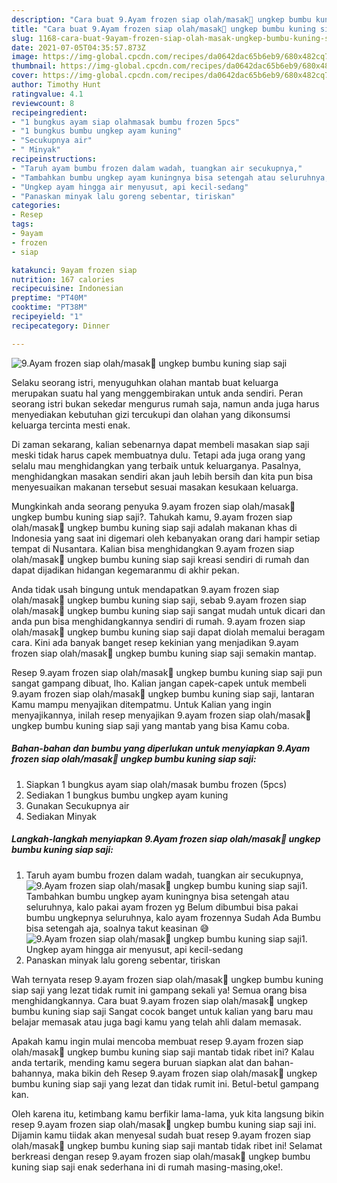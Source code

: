 ```yaml
---
description: "Cara buat 9.Ayam frozen siap olah/masak🍗 ungkep bumbu kuning siap saji Sederhana Untuk Jualan"
title: "Cara buat 9.Ayam frozen siap olah/masak🍗 ungkep bumbu kuning siap saji Sederhana Untuk Jualan"
slug: 1168-cara-buat-9ayam-frozen-siap-olah-masak-ungkep-bumbu-kuning-siap-saji-sederhana-untuk-jualan
date: 2021-07-05T04:35:57.873Z
image: https://img-global.cpcdn.com/recipes/da0642dac65b6eb9/680x482cq70/9ayam-frozen-siap-olahmasak🍗-ungkep-bumbu-kuning-siap-saji-foto-resep-utama.jpg
thumbnail: https://img-global.cpcdn.com/recipes/da0642dac65b6eb9/680x482cq70/9ayam-frozen-siap-olahmasak🍗-ungkep-bumbu-kuning-siap-saji-foto-resep-utama.jpg
cover: https://img-global.cpcdn.com/recipes/da0642dac65b6eb9/680x482cq70/9ayam-frozen-siap-olahmasak🍗-ungkep-bumbu-kuning-siap-saji-foto-resep-utama.jpg
author: Timothy Hunt
ratingvalue: 4.1
reviewcount: 8
recipeingredient:
- "1 bungkus ayam siap olahmasak bumbu frozen 5pcs"
- "1 bungkus bumbu ungkep ayam kuning"
- "Secukupnya air"
- " Minyak"
recipeinstructions:
- "Taruh ayam bumbu frozen dalam wadah, tuangkan air secukupnya,"
- "Tambahkan bumbu ungkep ayam kuningnya bisa setengah atau seluruhnya, kalo pakai ayam frozen yg Belum dibumbui bisa pakai bumbu ungkepnya seluruhnya, kalo ayam frozennya Sudah Ada Bumbu bisa setengah aja, soalnya takut keasinan 😅"
- "Ungkep ayam hingga air menyusut, api kecil-sedang"
- "Panaskan minyak lalu goreng sebentar, tiriskan"
categories:
- Resep
tags:
- 9ayam
- frozen
- siap

katakunci: 9ayam frozen siap 
nutrition: 167 calories
recipecuisine: Indonesian
preptime: "PT40M"
cooktime: "PT38M"
recipeyield: "1"
recipecategory: Dinner

---
```



![9.Ayam frozen siap olah/masak🍗 ungkep bumbu kuning siap saji](https://img-global.cpcdn.com/recipes/da0642dac65b6eb9/680x482cq70/9ayam-frozen-siap-olahmasak🍗-ungkep-bumbu-kuning-siap-saji-foto-resep-utama.jpg)

Selaku seorang istri, menyuguhkan olahan mantab buat keluarga merupakan suatu hal yang menggembirakan untuk anda sendiri. Peran seorang istri bukan sekedar mengurus rumah saja, namun anda juga harus menyediakan kebutuhan gizi tercukupi dan olahan yang dikonsumsi keluarga tercinta mesti enak.

Di zaman  sekarang, kalian sebenarnya dapat membeli masakan siap saji meski tidak harus capek membuatnya dulu. Tetapi ada juga orang yang selalu mau menghidangkan yang terbaik untuk keluarganya. Pasalnya, menghidangkan masakan sendiri akan jauh lebih bersih dan kita pun bisa menyesuaikan makanan tersebut sesuai masakan kesukaan keluarga. 



Mungkinkah anda seorang penyuka 9.ayam frozen siap olah/masak🍗 ungkep bumbu kuning siap saji?. Tahukah kamu, 9.ayam frozen siap olah/masak🍗 ungkep bumbu kuning siap saji adalah makanan khas di Indonesia yang saat ini digemari oleh kebanyakan orang dari hampir setiap tempat di Nusantara. Kalian bisa menghidangkan 9.ayam frozen siap olah/masak🍗 ungkep bumbu kuning siap saji kreasi sendiri di rumah dan dapat dijadikan hidangan kegemaranmu di akhir pekan.

Anda tidak usah bingung untuk mendapatkan 9.ayam frozen siap olah/masak🍗 ungkep bumbu kuning siap saji, sebab 9.ayam frozen siap olah/masak🍗 ungkep bumbu kuning siap saji sangat mudah untuk dicari dan anda pun bisa menghidangkannya sendiri di rumah. 9.ayam frozen siap olah/masak🍗 ungkep bumbu kuning siap saji dapat diolah memalui beragam cara. Kini ada banyak banget resep kekinian yang menjadikan 9.ayam frozen siap olah/masak🍗 ungkep bumbu kuning siap saji semakin mantap.

Resep 9.ayam frozen siap olah/masak🍗 ungkep bumbu kuning siap saji pun sangat gampang dibuat, lho. Kalian jangan capek-capek untuk membeli 9.ayam frozen siap olah/masak🍗 ungkep bumbu kuning siap saji, lantaran Kamu mampu menyajikan ditempatmu. Untuk Kalian yang ingin menyajikannya, inilah resep menyajikan 9.ayam frozen siap olah/masak🍗 ungkep bumbu kuning siap saji yang mantab yang bisa Kamu coba.

<!--inarticleads1-->

##### Bahan-bahan dan bumbu yang diperlukan untuk menyiapkan 9.Ayam frozen siap olah/masak🍗 ungkep bumbu kuning siap saji:

1. Siapkan 1 bungkus ayam siap olah/masak bumbu frozen (5pcs)
1. Sediakan 1 bungkus bumbu ungkep ayam kuning
1. Gunakan Secukupnya air
1. Sediakan  Minyak




<!--inarticleads2-->

##### Langkah-langkah menyiapkan 9.Ayam frozen siap olah/masak🍗 ungkep bumbu kuning siap saji:

1. Taruh ayam bumbu frozen dalam wadah, tuangkan air secukupnya,
<img src="https://img-global.cpcdn.com/steps/6ff168e3968d6618/160x128cq70/9ayam-frozen-siap-olahmasak🍗-ungkep-bumbu-kuning-siap-saji-langkah-memasak-1-foto.jpg" alt="9.Ayam frozen siap olah/masak🍗 ungkep bumbu kuning siap saji">1. Tambahkan bumbu ungkep ayam kuningnya bisa setengah atau seluruhnya, kalo pakai ayam frozen yg Belum dibumbui bisa pakai bumbu ungkepnya seluruhnya, kalo ayam frozennya Sudah Ada Bumbu bisa setengah aja, soalnya takut keasinan 😅
<img src="https://img-global.cpcdn.com/steps/a054c0ecbaeb467e/160x128cq70/9ayam-frozen-siap-olahmasak🍗-ungkep-bumbu-kuning-siap-saji-langkah-memasak-2-foto.jpg" alt="9.Ayam frozen siap olah/masak🍗 ungkep bumbu kuning siap saji">1. Ungkep ayam hingga air menyusut, api kecil-sedang
1. Panaskan minyak lalu goreng sebentar, tiriskan




Wah ternyata resep 9.ayam frozen siap olah/masak🍗 ungkep bumbu kuning siap saji yang lezat tidak rumit ini gampang sekali ya! Semua orang bisa menghidangkannya. Cara buat 9.ayam frozen siap olah/masak🍗 ungkep bumbu kuning siap saji Sangat cocok banget untuk kalian yang baru mau belajar memasak atau juga bagi kamu yang telah ahli dalam memasak.

Apakah kamu ingin mulai mencoba membuat resep 9.ayam frozen siap olah/masak🍗 ungkep bumbu kuning siap saji mantab tidak ribet ini? Kalau anda tertarik, mending kamu segera buruan siapkan alat dan bahan-bahannya, maka bikin deh Resep 9.ayam frozen siap olah/masak🍗 ungkep bumbu kuning siap saji yang lezat dan tidak rumit ini. Betul-betul gampang kan. 

Oleh karena itu, ketimbang kamu berfikir lama-lama, yuk kita langsung bikin resep 9.ayam frozen siap olah/masak🍗 ungkep bumbu kuning siap saji ini. Dijamin kamu tiidak akan menyesal sudah buat resep 9.ayam frozen siap olah/masak🍗 ungkep bumbu kuning siap saji mantab tidak ribet ini! Selamat berkreasi dengan resep 9.ayam frozen siap olah/masak🍗 ungkep bumbu kuning siap saji enak sederhana ini di rumah masing-masing,oke!.

